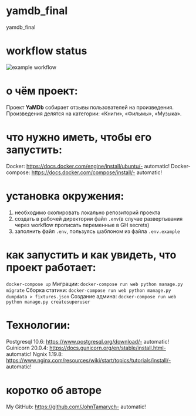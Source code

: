 # yamdb_final
yamdb_final

# workflow status
![example workflow](https://github.com/johntamarych/yamdb_final/actions/workflows/yamdb_workflow.yaml/badge.svg)


# о чём проект:
Проект **YaMDb** собирает отзывы пользователей на произведения. 
Произведения делятся на категории: «Книги», «Фильмы», «Музыка».

# что нужно иметь, чтобы его запустить:
Docker: https://docs.docker.com/engine/install/ubuntu/- automatic! 
Docker-compose: https://docs.docker.com/compose/install/- automatic!

# установка окружения:
1) необходимо скопировать локально репозиторий проекта
2) создать в рабочей директории файл `.env`(в случае развертывания через workflow прописать переменные в GH secrets)
3) заполнить файл `.env`, пользуясь шаблоном из файла `.env.example`

# как запустить и как увидеть, что проект работает:
`docker-compose up`
Миграции: `docker-compose run web python manage.py migrate`
Сборка статики: `docker-compose run web python manage.py dumpdata > fixtures.json`
Создание админа: `docker-compose run web python manage.py createsuperuser`

# Технологии:
Postgresql 10.6: https://www.postgresql.org/download/- automatic!
Guinicorn 20.0.4: https://docs.gunicorn.org/en/stable/install.html- automatic!
Ngnix 1.19.8: https://www.nginx.com/resources/wiki/start/topics/tutorials/install/- automatic!

# коротко об авторе
My GitHub: https://github.com/JohnTamarych- automatic!